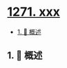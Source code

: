 # [1271. xxx](https://github.com/Tdahuyou/TNotes.leetcode/tree/main/notes/1271.%20xxx)

<!-- region:toc -->

- [1. 📝 概述](#1--概述)

<!-- endregion:toc -->

## 1. 📝 概述
